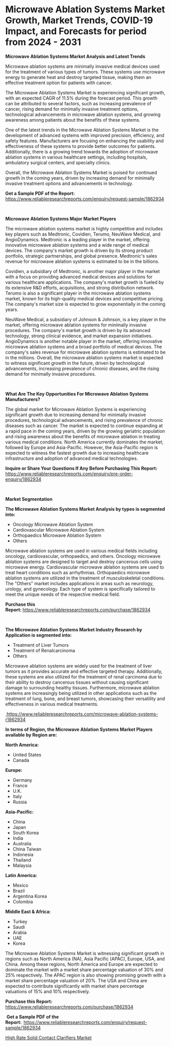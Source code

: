 <p><h1>Microwave Ablation Systems Market Growth, Market Trends, COVID-19 Impact, and Forecasts for period from 2024 - 2031</h1></p><p><strong>Microwave Ablation Systems Market Analysis and Latest Trends</strong></p>
<p><p>Microwave ablation systems are minimally invasive medical devices used for the treatment of various types of tumors. These systems use microwave energy to generate heat and destroy targeted tissue, making them an effective treatment option for patients with cancer.</p><p>The Microwave Ablation Systems Market is experiencing significant growth, with an expected CAGR of 11.5% during the forecast period. This growth can be attributed to several factors, such as increasing prevalence of cancer, rising demand for minimally invasive treatment options, technological advancements in microwave ablation systems, and growing awareness among patients about the benefits of these systems.</p><p>One of the latest trends in the Microwave Ablation Systems Market is the development of advanced systems with improved precision, efficiency, and safety features. Manufacturers are focusing on enhancing the usability and effectiveness of these systems to provide better outcomes for patients. Additionally, there is a growing trend towards the adoption of microwave ablation systems in various healthcare settings, including hospitals, ambulatory surgical centers, and specialty clinics.</p><p>Overall, the Microwave Ablation Systems Market is poised for continued growth in the coming years, driven by increasing demand for minimally invasive treatment options and advancements in technology.</p></p>
<p><strong>Get a Sample PDF of the Report:&nbsp;</strong> <a href="https://www.reliableresearchreports.com/enquiry/request-sample/1862934">https://www.reliableresearchreports.com/enquiry/request-sample/1862934</a></p>
<p>&nbsp;</p>
<p><strong>Microwave Ablation Systems Major Market Players</strong></p>
<p><p>The microwave ablation systems market is highly competitive and includes key players such as Medtronic, Covidien, Terumo, NeuWave Medical, and AngioDynamics. Medtronic is a leading player in the market, offering innovative microwave ablation systems and a wide range of medical devices. The company's market growth is driven by its strong product portfolio, strategic partnerships, and global presence. Medtronic's sales revenue for microwave ablation systems is estimated to be in the billions.</p><p>Covidien, a subsidiary of Medtronic, is another major player in the market with a focus on providing advanced medical devices and solutions for various healthcare applications. The company's market growth is fueled by its extensive R&D efforts, acquisitions, and strong distribution network. Terumo is also a significant player in the microwave ablation systems market, known for its high-quality medical devices and competitive pricing. The company's market size is expected to grow exponentially in the coming years.</p><p>NeuWave Medical, a subsidiary of Johnson & Johnson, is a key player in the market, offering microwave ablation systems for minimally invasive procedures. The company's market growth is driven by its advanced technology, strong clinical evidence, and market expansion initiatives. AngioDynamics is another notable player in the market, offering innovative microwave ablation systems and a broad portfolio of medical devices. The company's sales revenue for microwave ablation systems is estimated to be in the millions. Overall, the microwave ablation systems market is expected to witness significant growth in the future, driven by technological advancements, increasing prevalence of chronic diseases, and the rising demand for minimally invasive procedures.</p></p>
<p>&nbsp;</p>
<p><strong>What Are The Key Opportunities For Microwave Ablation Systems Manufacturers?</strong></p>
<p><p>The global market for Microwave Ablation Systems is experiencing significant growth due to increasing demand for minimally invasive procedures, technological advancements, and rising prevalence of chronic diseases such as cancer. The market is expected to continue expanding at a rapid pace in the coming years, driven by the growing geriatric population and rising awareness about the benefits of microwave ablation in treating various medical conditions. North America currently dominates the market, followed by Europe and Asia-Pacific. However, the Asia-Pacific region is expected to witness the fastest growth due to increasing healthcare infrastructure and adoption of advanced medical technologies.</p></p>
<p><strong>Inquire or Share Your Questions If Any Before Purchasing This Report:</strong> <a href="https://www.reliableresearchreports.com/enquiry/pre-order-enquiry/1862934">https://www.reliableresearchreports.com/enquiry/pre-order-enquiry/1862934</a></p>
<p>&nbsp;</p>
<p><strong>Market Segmentation</strong></p>
<p><strong>The Microwave Ablation Systems Market Analysis by types is segmented into:</strong></p>
<p><ul><li>Oncology Microwave Ablation System</li><li>Cardiovascular Microwave Ablation System</li><li>Orthopaedics Microwave Ablation System</li><li>Others</li></ul></p>
<p><p>Microwave ablation systems are used in various medical fields including oncology, cardiovascular, orthopaedics, and others. Oncology microwave ablation systems are designed to target and destroy cancerous cells using microwave energy. Cardiovascular microwave ablation systems are used to treat heart conditions such as arrhythmias. Orthopaedics microwave ablation systems are utilized in the treatment of musculoskeletal conditions. The "Others" market includes applications in areas such as neurology, urology, and gynecology. Each type of system is specifically tailored to meet the unique needs of the respective medical field.</p></p>
<p><strong>Purchase this Report:&nbsp;</strong><a href="https://www.reliableresearchreports.com/purchase/1862934">https://www.reliableresearchreports.com/purchase/1862934</a></p>
<p>&nbsp;</p>
<p><strong>The Microwave Ablation Systems Market Industry Research by Application is segmented into:</strong></p>
<p><ul><li>Treatment of Liver Tumors</li><li>Treatment of Renalcarcinoma</li><li>Others</li></ul></p>
<p><p>Microwave ablation systems are widely used for the treatment of liver tumors as it provides accurate and effective targeted therapy. Additionally, these systems are also utilized for the treatment of renal carcinoma due to their ability to destroy cancerous tissues without causing significant damage to surrounding healthy tissues. Furthermore, microwave ablation systems are increasingly being utilized in other applications such as the treatment of lung, bone, and breast tumors, showcasing their versatility and effectiveness in various medical treatments.</p></p>
<p><a href="https://www.reliableresearchreports.com/microwave-ablation-systems-r1862934">&nbsp;https://www.reliableresearchreports.com/microwave-ablation-systems-r1862934</a></p>
<p><strong>In terms of Region, the Microwave Ablation Systems Market Players available by Region are:</strong></p>
<p>
    <p> <strong> North America: </strong>
        <ul>
            <li>United States</li>
            <li>Canada</li>
        </ul>
        </p> 
    <p> <strong> Europe: </strong>
        <ul>
            <li>Germany</li>
            <li>France</li>
            <li>U.K.</li>
            <li>Italy</li>
            <li>Russia</li>
        </ul>
        </p> 
    <p> <strong> Asia-Pacific: </strong>
        <ul>
            <li>China</li>
            <li>Japan</li>
            <li>South Korea</li>
            <li>India</li>
            <li>Australia</li>
            <li>China Taiwan</li>
            <li>Indonesia</li>
            <li>Thailand</li>
            <li>Malaysia</li>
        </ul>
        </p> 
    <p> <strong> Latin America: </strong>
        <ul>
            <li>Mexico</li>
            <li>Brazil</li>
            <li>Argentina Korea</li>
            <li>Colombia</li>
        </ul>
        </p> 
    <p> <strong> Middle East & Africa: </strong>
        <ul>
            <li>Turkey</li>
            <li>Saudi</li>
            <li>Arabia</li>
            <li>UAE</li>
            <li>Korea</li>
        </ul>
    </p>
    </p>
<p><p>The Microwave Ablation Systems Market is witnessing significant growth in regions such as North America (NA), Asia Pacific (APAC), Europe, USA, and China. Among these regions, North America and Europe are expected to dominate the market with a market share percentage valuation of 30% and 25% respectively. The APAC region is also showing promising growth with a market share percentage valuation of 20%. The USA and China are expected to contribute significantly with market share percentage valuations of 15% and 10% respectively.</p></p>
<p><strong>Purchase this Report: </strong><a href="https://www.reliableresearchreports.com/purchase/1862934">https://www.reliableresearchreports.com/purchase/1862934</a></p>
<p>&nbsp;<strong>Get a Sample PDF of the Report:&nbsp;&nbsp;</strong><a href="https://www.reliableresearchreports.com/enquiry/request-sample/1862934">https://www.reliableresearchreports.com/enquiry/request-sample/1862934</a></p>
<p><strong></strong></p>
<p><p><a href="https://github.com/riwar777/Market-Research-Report-List-1/blob/main/high-rate-solid-contact-clarifiers-market.md">High Rate Solid Contact Clarifiers Market</a></p></p>